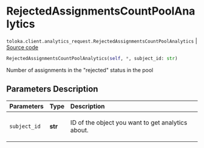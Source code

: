 # RejectedAssignmentsCountPoolAnalytics
`toloka.client.analytics_request.RejectedAssignmentsCountPoolAnalytics` | [Source code](https://github.com/Toloka/toloka-kit/blob/v1.1.2/src/client/analytics_request.py#L94)

```python
RejectedAssignmentsCountPoolAnalytics(self, *, subject_id: str)
```

Number of assignments in the "rejected" status in the pool

## Parameters Description

| Parameters | Type | Description |
| :----------| :----| :-----------|
`subject_id`|**str**|<p>ID of the object you want to get analytics about.</p>
